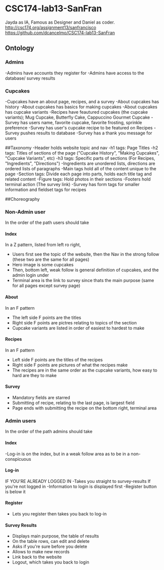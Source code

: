 # CSC174-lab13-SanFran
Jayda as IA, Famous as Designer and Daniel as coder.
http://csc174.org/assignment13/sanfrancisco
https://github.com/dcancelmo/CSC174-lab13-SanFran

## Ontology

### Admins
-Admins have accounts they register for
-Admins have access to the database/ survey results 

### Cupcakes
-Cupcakes have an about page, recipes, and a survey
-About cupcakes has history
-About cupcakes has basics for making cupcakes
-About cupcakes has cupcake variants
-Recipes have feautured cupcakes (the cupcake variants); Mug Cupcake, Butterfly Cake, Cappuccino Gourmet Cupcake
-Survey has users name, favorite cupcake, favorite frosting, sprinkle preference
-Survey has user's cupcake recipe to be featured on Recipes
-Survey pushes results to database
-Survey has a thank you message for users

##Taxonomy
-Header holds website topic and nav
-h1 tags: Page Titles
-h2 tags: Titles of sections of the page ("Cupcake History", "Making Cupcakes", "Cupcake Variants", etc)
-h3 tags: Specific parts of sections (For Recipes, "Ingredients", "Directions")
-Ingredients are unordered lists, directions are ordered lists of paragraphs
-Main tags hold all of the content unique to the page
-Section tags: Divide each page into parts, holds each title tag and related content
-Figure tags: Hold photos in their sections
-Footers hold terminal action (The survey link)
-Survey has form tags for smaller information and fieldset tags for recipes

##Choreography

### Non-Admin user
In the order of the path users should take

#### Index
In a Z pattern, listed from left ro right,
- Users first see the topic of the website, then the Nav in the strong follow (these two are the same for all pages)
- Hero image is some cupcakes
- Then, bottom left, weak follow is general definition of cupcakes, and the admin login under
- Terminal area is the link to survey since thats the main purpose (same for all pages except survey page)

#### About
In an F pattern
- The left side F points are the titles
- Right side F points are pictres relating to topics of the section
- Cupcake variants are listed in order of easiest to hardest to make 

#### Recipes
In an F pattern
- Left side F points are the titles of the recipes
- Right side F points are pictures of what the recipes make
- The recipes are in the same order as the cupcake variants, how easy to hard are they to make

#### Survey 
- Mandatory fields are starred
- Submitting of recipe, relating to the last page, is largest field
- Page ends with submitting the recipe on the bottom right, terminal area

### Admin users
In the order of the path admins should take

#### Index
-Log-in is on the index, but in a weak follow area as to be in a non-conspicuous

#### Log-in
IF YOU'RE ALREADY LOGGED IN
-Takes you straight to survey-results
If you're not logged in
-Information to login is displayed first
-Register button is below it

#### Register
- Lets you register then takes you back to log-in

#### Survey Results
- Displays main purpose, the table of results
- On the table rows, can edit and delete
- Asks if you're sure before you delete 
- Allows to make new records
- Link back to the website
- Logout, which takes you back to login